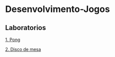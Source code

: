 # Desenvolvimento-Jogos

## Laboratorios

[1. Pong]()

[2. Disco de mesa](https://github.com/EduardoAVicente/Desenvolvimento-Jogos/tree/main/Disco-de-mesa)
